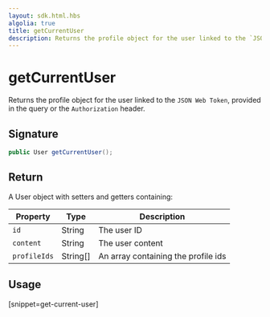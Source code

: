 ```yaml
---
layout: sdk.html.hbs
algolia: true
title: getCurrentUser
description: Returns the profile object for the user linked to the `JSON Web Token`
---
```


# getCurrentUser

Returns the profile object for the user linked to the `JSON Web Token`, provided in the query or the `Authorization` header.

## Signature

```java
public User getCurrentUser();
```

## Return

A User object with setters and getters containing:

| Property     | Type    | Description                       |
| ---------- | ------- | --------------------------------- |
| `id` | String | The user ID |
| `content` | String | The user content |
| `profileIds` | String[] | An array containing the profile ids |

## Usage

[snippet=get-current-user]
